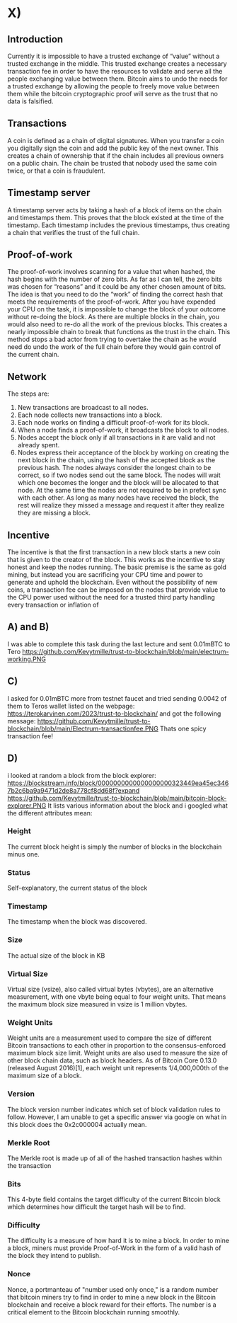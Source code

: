 # X)
## Introduction
  Currently it is impossible to have a trusted exchange of “value” without a trusted exchange in the middle. This trusted exchange creates a necessary transaction fee in order to have the resources to validate and serve all the people exchanging value between them. Bitcoin aims to undo the needs for a trusted exchange by allowing the people to freely move value between them while the bitcoin cryptographic proof will serve as the trust that no data is falsified.
## Transactions
  A coin is defined as a chain of digital signatures. When you transfer a coin you digitally sign the coin and add the public key of the next owner. This creates a chain of ownership that if the chain includes all previous owners on a public chain. The chain be trusted that nobody used the same coin twice, or that a coin is fraudulent.
## Timestamp server
  A timestamp server acts by taking a hash of a block of items on the chain and timestamps them. This proves that the block existed at the time of the timestamp. Each timestamp includes the previous timestamps, thus creating a chain that verifies the trust of the full chain.
## Proof-of-work
  The proof-of-work involves scanning for a value that when hashed, the hash begins with the number of zero bits. As far as I can tell, the zero bits was chosen for “reasons” and it could be any other chosen amount of bits. The idea is that you need to do the “work” of finding the correct hash that meets the requirements of the proof-of-work. After you have expended your CPU on the task, it is impossible to change the block of your outcome without re-doing the block. As there are multiple blocks in the chain, you would also need to re-do all the work of the previous blocks. This creates a nearly impossible chain to break that functions as the trust in the chain. This method stops a bad actor from trying to overtake the chain as he would need do undo the work of the full chain before they would gain control of the current chain.
## Network
  The steps are:
  1) New transactions are broadcast to all nodes. 
  2) Each node collects new transactions into a block. 
  3) Each node works on finding a difficult proof-of-work for its block. 
  4) When a node finds a proof-of-work, it broadcasts the block to all nodes. 
  5) Nodes accept the block only if all transactions in it are valid and not already spent. 
  6) Nodes express their acceptance of the block by working on creating the next block in the chain, using the hash of the accepted block as the previous hash.
  The nodes always consider the longest chain to be correct, so if two nodes send out the same block. The nodes will wait which one becomes the longer and the block will be allocated to that node. At the same time the nodes are not required to be in prefect sync with each other. As long as many nodes have received the block, the rest will realize they missed a message and request it after they realize they are missing a block.
##  Incentive
  The incentive is that the first transaction in a new block starts a new coin that is given to the creator of the block. This works as the incentive to stay honest and keep the nodes running. The basic premise is the same as gold mining, but instead you are sacrificing your CPU time and power to generate and uphold the blockchain. Even without the possibility of new coins, a transaction fee can be imposed on the nodes that provide value to the CPU power used without the need for a trusted third party handling every transaction or inflation of

## A) and B)
  I was able to complete this task during the last lecture and sent 0.01mBTC to Tero
  https://github.com/Kevytmille/trust-to-blockchain/blob/main/electrum-working.PNG

## C)
  I asked for 0.01mBTC more from testnet faucet and tried sending 0.0042 of them to Teros wallet listed on the webpage: https://terokarvinen.com/2023/trust-to-blockchain/ 
  and got the following message:
  https://github.com/Kevytmille/trust-to-blockchain/blob/main/Electrum-transactionfee.PNG
  Thats one spicy transaction fee!

## D)
i looked at random a block from the block explorer: https://blockstream.info/block/0000000000000000000323449ea45ec3467b2c6ba9a9471d2de8a778cf8dd68f?expand
https://github.com/Kevytmille/trust-to-blockchain/blob/main/bitcoin-block-explorer.PNG
It lists various information about the block and i googled what the different attributes mean:
### Height
The current block height is simply the number of blocks in the blockchain minus one.
### Status
Self-explanatory, the current status of the block
### Timestamp
The timestamp when the block was discovered.
### Size
The actual size of the block in KB
### Virtual Size
Virtual size (vsize), also called virtual bytes (vbytes), are an alternative measurement, with one vbyte being equal to four weight units. That means the maximum block size measured in vsize is 1 million vbytes.
### Weight Units
Weight units are a measurement used to compare the size of different Bitcoin transactions to each other in proportion to the consensus-enforced maximum block size limit. Weight units are also used to measure the size of other block chain data, such as block headers. As of Bitcoin Core 0.13.0 (released August 2016)[1], each weight unit represents 1/4,000,000th of the maximum size of a block.
### Version
The block version number indicates which set of block validation rules to follow. However, I am unable to get a specific answer via google on what in this block does the 0x2c000004 actually mean.
### Merkle Root
The Merkle root is made up of all of the hashed transaction hashes within the transaction
### Bits
This 4-byte field contains the target difficulty of the current Bitcoin block which determines how difficult the target hash will be to find.
### Difficulty
The difficulty is a measure of how hard it is to mine a block. In order to mine a block, miners must provide Proof-of-Work in the form of a valid hash of the block they intend to publish.
### Nonce
Nonce, a portmanteau of "number used only once," is a random number that bitcoin miners try to find in order to mine a new block in the Bitcoin blockchain and receive a block reward for their efforts. The number is a critical element to the Bitcoin blockchain running smoothly.
